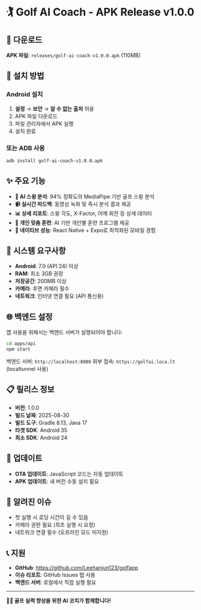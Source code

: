 # 🏌️ Golf AI Coach - APK Release v1.0.0

## 📱 다운로드

**APK 파일**: `releases/golf-ai-coach-v1.0.0.apk` (110MB)

## 🚀 설치 방법

### Android 설치
1. **설정** → **보안** → **알 수 없는 출처** 허용
2. APK 파일 다운로드
3. 파일 관리자에서 APK 실행
4. 설치 완료

### 또는 ADB 사용
```bash
adb install golf-ai-coach-v1.0.0.apk
```

## ✨ 주요 기능

- **🤖 AI 스윙 분석**: 94% 정확도의 MediaPipe 기반 골프 스윙 분석
- **📹 실시간 피드백**: 동영상 녹화 및 즉시 분석 결과 제공
- **📊 상세 리포트**: 스윙 각도, X-Factor, 어깨 회전 등 상세 데이터
- **🎯 개인 맞춤 훈련**: AI 기반 개인별 훈련 프로그램 제공
- **📱 네이티브 성능**: React Native + Expo로 최적화된 모바일 경험

## 🔧 시스템 요구사항

- **Android**: 7.0 (API 24) 이상
- **RAM**: 최소 3GB 권장
- **저장공간**: 200MB 이상
- **카메라**: 후면 카메라 필수
- **네트워크**: 인터넷 연결 필요 (API 통신용)

## 🌐 백엔드 설정

앱 사용을 위해서는 백엔드 서버가 실행되어야 합니다:

```bash
cd apps/api
npm start
```

백엔드 서버: `http://localhost:8080`
외부 접속: `https://golfai.loca.lt` (localtunnel 사용)

## 📋 릴리스 정보

- **버전**: 1.0.0
- **빌드 날짜**: 2025-08-30
- **빌드 도구**: Gradle 8.13, Java 17
- **타겟 SDK**: Android 35
- **최소 SDK**: Android 24

## 🔄 업데이트

- **OTA 업데이트**: JavaScript 코드는 자동 업데이트
- **APK 업데이트**: 새 버전 수동 설치 필요

## 🐛 알려진 이슈

- 첫 실행 시 로딩 시간이 길 수 있음
- 카메라 권한 필요 (최초 실행 시 요청)
- 네트워크 연결 필수 (오프라인 모드 미지원)

## 📞 지원

- **GitHub**: https://github.com/Leehanjun123/golfapp
- **이슈 리포트**: GitHub Issues 탭 사용
- **백엔드 서버**: 로컬에서 직접 실행 필요

---

**🏌️‍♂️ 골프 실력 향상을 위한 AI 코치가 함께합니다!**